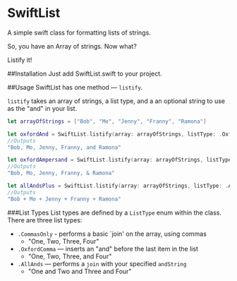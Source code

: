 # SwiftList
A simple swift class for formatting lists of strings.

So, you have an Array of strings. Now what?

Listify it!

##Installation
Just add SwiftList.swift to your project.

##Usage
SwiftList has one method — `listify`.

`listify` takes an array of strings, a list type, and a an optional string to use as the "and" in your list. 

```swift
let arrayOfStrings = ["Bob", "Mo", "Jenny", "Franny", "Ramona"]

let oxfordAnd = SwiftList.listify(array: arrayOfStrings, listType: .OxfordComma, andString: "and")
//Outputs
"Bob, Mo, Jenny, Franny, and Ramona"

let oxfordAmpersand = SwiftList.listify(array: arrayOfStrings, listType: .OxfordComma, andString: "&")
//Outputs
"Bob, Mo, Jenny, Franny, & Ramona"

let allAndsPlus = SwiftList.listify(array: arrayOfStrings, listType: .AllAnds, andString: "+")
//Outputs
"Bob + Mo + Jenny + Franny + Ramona"
```

###List Types
List types are defined by a `ListType` enum within the class. There are three list types:
* `.CommasOnly` - performs a basic `join' on the array, using commas
  * "One, Two, Three, Four" 
* `.OxfordComma` — inserts an "and" before the last item in the list
  * "One, Two, Three, and Four"
* `.AllAnds` — performs a `join` with your specified `andString`
  * "One and Two and Three and Four"
